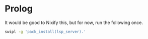 # Prolog

It would be good to Nixify this, but for now, run the following once.

```bash
swipl -g 'pack_install(lsp_server).'
```

